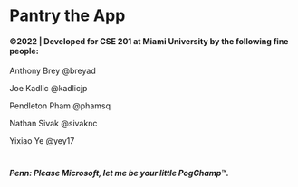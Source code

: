 # Pantry the App
#### ©2022 | Developed for CSE 201 at Miami University by the following fine people:

Anthony Brey     @breyad

Joe Kadlic       @kadlicjp

Pendleton Pham   @phamsq

Nathan Sivak     @sivaknc

Yixiao Ye        @yey17

#
##### Penn: Please Microsoft, let me be your little PogChamp™.
